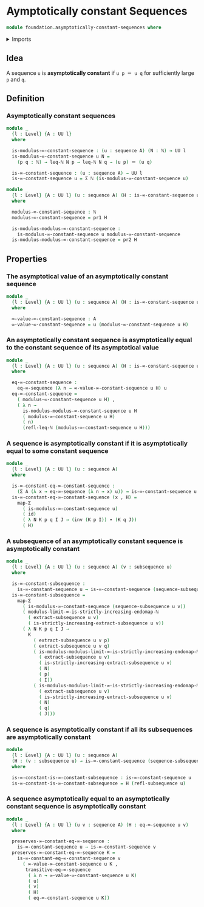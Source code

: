 # Aymptotically constant Sequences

```agda
module foundation.asymptotically-constant-sequences where
```

<details><summary>Imports</summary>

```agda
open import elementary-number-theory.inequality-natural-numbers
open import elementary-number-theory.monotonic-endomaps-natural-numbers
open import elementary-number-theory.natural-numbers

open import foundation.asymptotically-equal-sequences
open import foundation.dependent-pair-types
open import foundation.function-types
open import foundation.functoriality-dependent-pair-types
open import foundation.identity-types
open import foundation.sequences
open import foundation.subsequences
open import foundation.universe-levels
```

</details>

## Idea

A sequence `u` is **asymptotically constant** if `u p ＝ u q` for sufficiently
large `p` and `q`.

## Definition

### Asymptotically constant sequences

```agda
module _
  {l : Level} {A : UU l}
  where

  is-modulus-∞-constant-sequence : (u : sequence A) (N : ℕ) → UU l
  is-modulus-∞-constant-sequence u N =
    (p q : ℕ) → leq-ℕ N p → leq-ℕ N q → (u p) ＝ (u q)

  is-∞-constant-sequence : (u : sequence A) → UU l
  is-∞-constant-sequence u = Σ ℕ (is-modulus-∞-constant-sequence u)
```

```agda
module _
  {l : Level} {A : UU l} (u : sequence A) (H : is-∞-constant-sequence u)
  where

  modulus-∞-constant-sequence : ℕ
  modulus-∞-constant-sequence = pr1 H

  is-modulus-modulus-∞-constant-sequence :
    is-modulus-∞-constant-sequence u modulus-∞-constant-sequence
  is-modulus-modulus-∞-constant-sequence = pr2 H
```

## Properties

### The asymptotical value of an asymptotically constant sequence

```agda
module _
  {l : Level} {A : UU l} (u : sequence A) (H : is-∞-constant-sequence u)
  where

  ∞-value-∞-constant-sequence : A
  ∞-value-∞-constant-sequence = u (modulus-∞-constant-sequence u H)
```

### An asymptotically constant sequence is asymptotically equal to the constant sequence of its asymptotical value

```agda
module _
  {l : Level} {A : UU l} (u : sequence A) (H : is-∞-constant-sequence u)
  where

  eq-∞-constant-sequence :
    eq-∞-sequence (λ n → ∞-value-∞-constant-sequence u H) u
  eq-∞-constant-sequence =
    ( modulus-∞-constant-sequence u H) ,
    ( λ n →
      is-modulus-modulus-∞-constant-sequence u H
      ( modulus-∞-constant-sequence u H)
      ( n)
      (refl-leq-ℕ (modulus-∞-constant-sequence u H)))
```

### A sequence is asymptotically constant if it is asymptotically equal to some constant sequence

```agda
module _
  {l : Level} {A : UU l} (u : sequence A)
  where

  is-∞-constant-eq-∞-constant-sequence :
    (Σ A (λ x → eq-∞-sequence (λ n → x) u)) → is-∞-constant-sequence u
  is-∞-constant-eq-∞-constant-sequence (x , H) =
    map-Σ
      ( is-modulus-∞-constant-sequence u)
      ( id)
      ( λ N K p q I J → (inv (K p I)) ∙ (K q J))
      ( H)
```

### A subsequence of an asymptotically constant sequence is asymptotically constant

```agda
module _
  {l : Level} {A : UU l} (u : sequence A) (v : subsequence u)
  where

  is-∞-constant-subsequence :
    is-∞-constant-sequence u → is-∞-constant-sequence (sequence-subsequence u v)
  is-∞-constant-subsequence =
    map-Σ
      ( is-modulus-∞-constant-sequence (sequence-subsequence u v))
      ( modulus-limit-∞-is-strictly-increasing-endomap-ℕ
        ( extract-subsequence u v)
        ( is-strictly-increasing-extract-subsequence u v))
      ( λ N K p q I J →
        K
          ( extract-subsequence u v p)
          ( extract-subsequence u v q)
          ( is-modulus-modulus-limit-∞-is-strictly-increasing-endomap-ℕ
            ( extract-subsequence u v)
            ( is-strictly-increasing-extract-subsequence u v)
            ( N)
            ( p)
            ( I))
          ( is-modulus-modulus-limit-∞-is-strictly-increasing-endomap-ℕ
            ( extract-subsequence u v)
            ( is-strictly-increasing-extract-subsequence u v)
            ( N)
            ( q)
            ( J)))
```

### A sequence is asymptotically constant if all its subsequences are asymptotically constant

```agda
module _
  {l : Level} {A : UU l} (u : sequence A)
  (H : (v : subsequence u) → is-∞-constant-sequence (sequence-subsequence u v))
  where

  is-∞-constant-is-∞-constant-subsequence : is-∞-constant-sequence u
  is-∞-constant-is-∞-constant-subsequence = H (refl-subsequence u)
```

### A sequence asymptotically equal to an asymptotically constant sequence is asymptotically constant

```agda
module _
  {l : Level} {A : UU l} (u v : sequence A) (H : eq-∞-sequence u v)
  where

  preserves-∞-constant-eq-∞-sequence :
    is-∞-constant-sequence u → is-∞-constant-sequence v
  preserves-∞-constant-eq-∞-sequence K =
    is-∞-constant-eq-∞-constant-sequence v
      ( ∞-value-∞-constant-sequence u K ,
       transitive-eq-∞-sequence
        ( λ n → ∞-value-∞-constant-sequence u K)
        ( u)
        ( v)
        ( H)
        ( eq-∞-constant-sequence u K))
```
